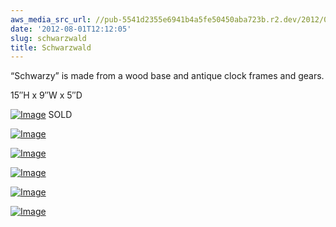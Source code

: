 ```yaml
---
aws_media_src_url: //pub-5541d2355e6941b4a5fe50450aba723b.r2.dev/2012/08/schwarzwald.jpg
date: '2012-08-01T12:12:05'
slug: schwarzwald
title: Schwarzwald
---
```


 “Schwarzy” is made from a wood base and antique clock frames and gears.

 15″H x 9″W x 5″D

 [![Image](//pub-5541d2355e6941b4a5fe50450aba723b.r2.dev/2012/08/schwarzwald.jpg?w=487)](//pub-5541d2355e6941b4a5fe50450aba723b.r2.dev/2012/08/schwarzwald.jpg) SOLD

 [![Image](//pub-5541d2355e6941b4a5fe50450aba723b.r2.dev/2012/08/schwarzwald-grill.jpg?w=487)](//pub-5541d2355e6941b4a5fe50450aba723b.r2.dev/2012/08/schwarzwald-grill.jpg)

 [![Image](//pub-5541d2355e6941b4a5fe50450aba723b.r2.dev/2012/08/schwarzwald-detail.jpg?w=487)](//pub-5541d2355e6941b4a5fe50450aba723b.r2.dev/2012/08/schwarzwald-detail.jpg)

 [![Image](//pub-5541d2355e6941b4a5fe50450aba723b.r2.dev/2012/08/schwarzwald-angle.jpg?w=487)](//pub-5541d2355e6941b4a5fe50450aba723b.r2.dev/2012/08/schwarzwald-angle.jpg)

 [![Image](//pub-5541d2355e6941b4a5fe50450aba723b.r2.dev/2012/08/schwarzwald-right.jpg?w=487)](//pub-5541d2355e6941b4a5fe50450aba723b.r2.dev/2012/08/schwarzwald-right.jpg)

 [![Image](//pub-5541d2355e6941b4a5fe50450aba723b.r2.dev/2012/08/schwarzwald-left.jpg?w=487)](//pub-5541d2355e6941b4a5fe50450aba723b.r2.dev/2012/08/schwarzwald-left.jpg)